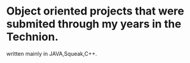 # Object oriented projects that were submited through my years in the Technion.
written mainly in JAVA,Squeak,C++. 
